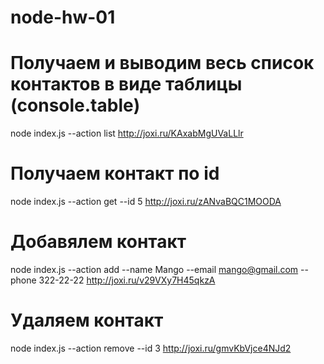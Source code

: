 # node-hw-01

# Получаем и выводим весь список контактов в виде таблицы (console.table)

node index.js --action list
http://joxi.ru/KAxabMgUVaLLlr

# Получаем контакт по id

node index.js --action get --id 5
http://joxi.ru/zANvaBQC1MOODA

# Добавялем контакт

node index.js --action add --name Mango --email mango@gmail.com --phone 322-22-22
http://joxi.ru/v29VXy7H45qkzA

# Удаляем контакт

node index.js --action remove --id 3
http://joxi.ru/gmvKbVjce4NJd2
